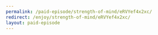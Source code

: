 ```yaml
---
permalink: /paid-episode/strength-of-mind/eRVYef4x2xc/
redirect: /enjoy/strength-of-mind/eRVYef4x2xc/
layout: paid-episode
---
```

